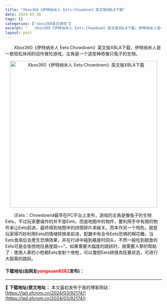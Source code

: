 ```yaml
---
title: "Xbox360《伊特纳米人 Eets:Chowdown》英文版XBLA下载"
date: 2024-03-30
tags: []
categories: ["xbox360英日游戏"]
excerpt: "　　Xbox360《伊特纳米人 Eets:Chowdown》英文版XBLA下载，伊特纳米人是一款轻松休闲的动作冒险游戏，主角是一个造型神奇像只兔子的生物。 　　《Eets：Chowdown》最早在PC平台上发布，游戏的主角是像兔子的生物Eets，不过玩家要操作的并不是Eets，而是地图中的物件，要利&hellip;"
layout: post
---
```


 <p>　　Xbox360《伊特纳米人 Eets:Chowdown》英文版XBLA下载，伊特纳米人是一款轻松休闲的动作冒险游戏，主角是一个造型神奇像只兔子的生物。</p> <p align="center"><img align="" border="0" src="https://lad.sfcrom.cn/wp-content/uploads/2024/03/20240330_6607e017c9add.webp" width="473" alt="Xbox360《伊特纳米人 Eets:Chowdown》英文版XBLA下载" /></p> <p>　　《Eets：Chowdown》最早在PC平台上发布，游戏的主角是像兔子的生物Eets，不过玩家要操作的并不是Eets，而是地图中的物件，要利用手中有限的物件来让Eets前进，最终得到地图中的拼图碎片来破关。而本作另一个特色，就是玩家得巧妙利用Eets的情绪转换来前进，配置中有会令Eets恐惧的棉花糖，当Eets食用后会產生恐惧效果，并在行进中碰到悬崖时回头，不然一般吃到甜食的Eets可是会愉悦地往悬崖跳==&quot;。如果需要大幅度的跳跃时，就需要人蔘的帮助了：使用人蔘的小枪朝Eets发射个叁枪，可以激怒Eets转换為狂暴状态，可进行大距离的跳跃。</p> <p><h4>下载地址(由网友<font color="red">yangxuan8282</font>发布)：</h4></p> 

---
📖 **下载地址/原文地址：** 本文最初发布于我的博客网站：[https://lad.sfcrom.cn/2024/03/92174/](https://lad.sfcrom.cn/2024/03/92174/)
